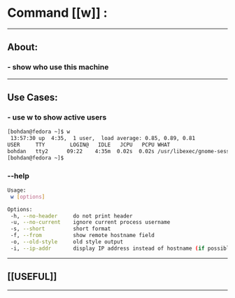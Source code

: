 #  Command [[w]] :

***

## About:

### - show who use this machine

***


## Use Cases:

### - use w to show active users 
```sh
[bohdan@fedora ~]$ w
 13:57:30 up  4:35,  1 user,  load average: 0.85, 0.89, 0.81
USER     TTY        LOGIN@   IDLE   JCPU   PCPU WHAT
bohdan   tty2      09:22    4:35m  0.02s  0.02s /usr/libexec/gnome-session-binary
[bohdan@fedora ~]$
```


### --help
```sh
Usage:
 w [options]

Options:
 -h, --no-header     do not print header
 -u, --no-current    ignore current process username
 -s, --short         short format
 -f, --from          show remote hostname field
 -o, --old-style     old style output
 -i, --ip-addr       display IP address instead of hostname (if possible)

```

***

## [[USEFUL]]

***
